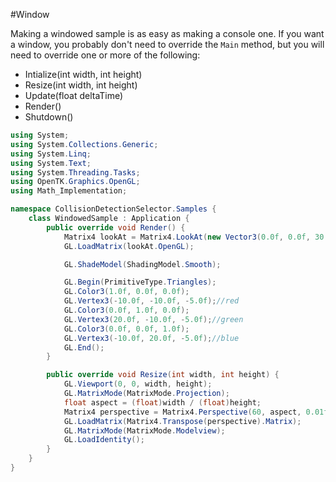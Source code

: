 #Window

Making a windowed sample is as easy as making a console one. If you want a window, you probably don't need to override the ```Main``` method, but you will need to override one or more of the following:

* Intialize(int width, int height)
* Resize(int width, int height)
* Update(float deltaTime)
* Render()
* Shutdown()

```cs
using System;
using System.Collections.Generic;
using System.Linq;
using System.Text;
using System.Threading.Tasks;
using OpenTK.Graphics.OpenGL;
using Math_Implementation;

namespace CollisionDetectionSelector.Samples {
    class WindowedSample : Application {
        public override void Render() {
            Matrix4 lookAt = Matrix4.LookAt(new Vector3(0.0f, 0.0f, 30.0f), new Vector3(0.0f, 0.0f, 0.0f), new Vector3(0.0f, 1.0f, 0.0f));
            GL.LoadMatrix(lookAt.OpenGL);

            GL.ShadeModel(ShadingModel.Smooth);

            GL.Begin(PrimitiveType.Triangles);
            GL.Color3(1.0f, 0.0f, 0.0f);
            GL.Vertex3(-10.0f, -10.0f, -5.0f);//red
            GL.Color3(0.0f, 1.0f, 0.0f);
            GL.Vertex3(20.0f, -10.0f, -5.0f);//green
            GL.Color3(0.0f, 0.0f, 1.0f);
            GL.Vertex3(-10.0f, 20.0f, -5.0f);//blue
            GL.End();
        }

        public override void Resize(int width, int height) {
            GL.Viewport(0, 0, width, height);
            GL.MatrixMode(MatrixMode.Projection);
            float aspect = (float)width / (float)height;
            Matrix4 perspective = Matrix4.Perspective(60, aspect, 0.01f, 1000.0f);
            GL.LoadMatrix(Matrix4.Transpose(perspective).Matrix);
            GL.MatrixMode(MatrixMode.Modelview);
            GL.LoadIdentity();
        }
    }
}
```

